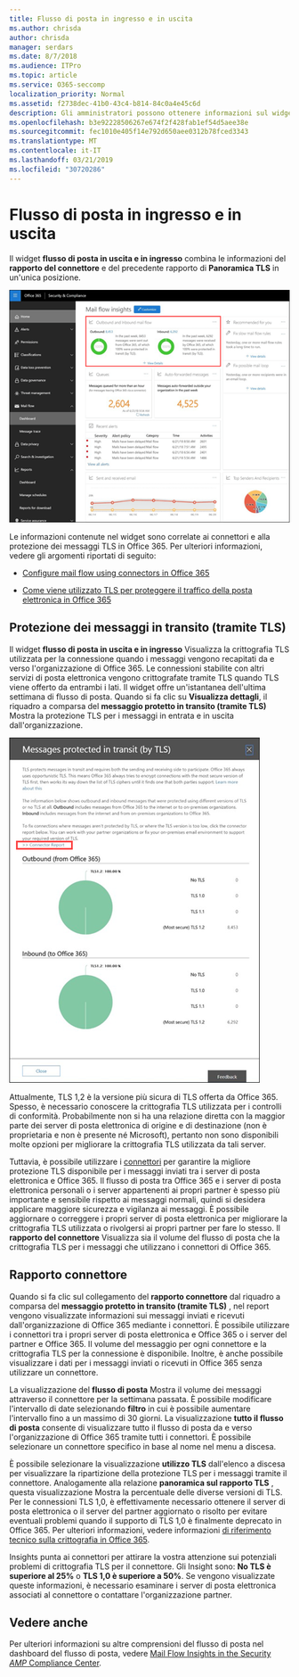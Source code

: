 ```yaml
---
title: Flusso di posta in ingresso e in uscita
ms.author: chrisda
author: chrisda
manager: serdars
ms.date: 8/7/2018
ms.audience: ITPro
ms.topic: article
ms.service: O365-seccomp
localization_priority: Normal
ms.assetid: f2738dec-41b0-43c4-b814-84c0a4e45c6d
description: Gli amministratori possono ottenere informazioni sul widget del flusso di posta in uscita e in ingresso nel dashboard del flusso di posta in Office 365 Security & Compliance Center.
ms.openlocfilehash: b3e92228506267e674f2f428fab1ef54d5aee38e
ms.sourcegitcommit: fec1010e405f14e792d650aee0312b78fced3343
ms.translationtype: MT
ms.contentlocale: it-IT
ms.lasthandoff: 03/21/2019
ms.locfileid: "30720286"
---
```

# <a name="outbound-and-inbound-mail-flow"></a>Flusso di posta in ingresso e in uscita

Il widget **flusso di posta in uscita e in ingresso** combina le informazioni del **rapporto del connettore** e del precedente rapporto di **Panoramica TLS** in un'unica posizione.

![Il rapporto flusso di posta in uscita e in ingresso nel dashboard del flusso di posta in Office 365 Security & Compliance Center](media/2c591d1c-bad6-4b72-890e-f8fdfd4f447a.png)

Le informazioni contenute nel widget sono correlate ai connettori e alla protezione dei messaggi TLS in Office 365. Per ulteriori informazioni, vedere gli argomenti riportati di seguito:

- [Configure mail flow using connectors in Office 365](https://technet.microsoft.com/library/ms.exch.eac.connectorselection.aspx)

- [Come viene utilizzato TLS per proteggere il traffico della posta elettronica in Office 365](https://support.office.com/article/4CDE0CDA-3430-4DC0-B489-F2C0736C929F)

## <a name="message-protected-in-transit-by-tls"></a>Protezione dei messaggi in transito (tramite TLS)

Il widget **flusso di posta in uscita e in ingresso** Visualizza la crittografia TLS utilizzata per la connessione quando i messaggi vengono recapitati da e verso l'organizzazione di Office 365. Le connessioni stabilite con altri servizi di posta elettronica vengono crittografate tramite TLS quando TLS viene offerto da entrambi i lati. Il widget offre un'istantanea dell'ultima settimana di flusso di posta. Quando si fa clic su **Visualizza dettagli**, il riquadro a comparsa del **messaggio protetto in transito (tramite TLS)** Mostra la protezione TLS per i messaggi in entrata e in uscita dall'organizzazione.

![Riquadro a comparsa dei messaggi protetti in transito (tramite TLS) nel centro conformità & sicurezza di Office 365](media/825aa74c-413d-4141-8e3c-dfe68ae78eed.png)

Attualmente, TLS 1,2 è la versione più sicura di TLS offerta da Office 365. Spesso, è necessario conoscere la crittografia TLS utilizzata per i controlli di conformità. Probabilmente non si ha una relazione diretta con la maggior parte dei server di posta elettronica di origine e di destinazione (non è proprietaria e non è presente né Microsoft), pertanto non sono disponibili molte opzioni per migliorare la crittografia TLS utilizzata da tali server.

Tuttavia, è possibile utilizzare i [connettori](https://technet.microsoft.com/library/ms.exch.eac.connectorselection.aspx) per garantire la migliore protezione TLS disponibile per i messaggi inviati tra i server di posta elettronica e Office 365. Il flusso di posta tra Office 365 e i server di posta elettronica personali o i server appartenenti ai propri partner è spesso più importante e sensibile rispetto ai messaggi normali, quindi si desidera applicare maggiore sicurezza e vigilanza ai messaggi. È possibile aggiornare o correggere i propri server di posta elettronica per migliorare la crittografia TLS utilizzata o rivolgersi ai propri partner per fare lo stesso. Il **rapporto del connettore** Visualizza sia il volume del flusso di posta che la crittografia TLS per i messaggi che utilizzano i connettori di Office 365.

## <a name="connector-report"></a>Rapporto connettore

Quando si fa clic sul collegamento del **rapporto connettore** dal riquadro a comparsa del **messaggio protetto in transito (tramite TLS)** , nel report vengono visualizzate informazioni sui messaggi inviati e ricevuti dall'organizzazione di Office 365 mediante i connettori. È possibile utilizzare i connettori tra i propri server di posta elettronica e Office 365 o i server del partner e Office 365. Il volume del messaggio per ogni connettore e la crittografia TLS per la connessione è disponibile. Inoltre, è anche possibile visualizzare i dati per i messaggi inviati o ricevuti in Office 365 senza utilizzare un connettore.

La visualizzazione del **flusso di posta** Mostra il volume dei messaggi attraverso il connettore per la settimana passata. È possibile modificare l'intervallo di date selezionando **filtro** in cui è possibile aumentare l'intervallo fino a un massimo di 30 giorni. La visualizzazione **tutto il flusso di posta** consente di visualizzare tutto il flusso di posta da e verso l'organizzazione di Office 365 tramite tutti i connettori. È possibile selezionare un connettore specifico in base al nome nel menu a discesa.

È possibile selezionare la visualizzazione **utilizzo TLS** dall'elenco a discesa per visualizzare la ripartizione della protezione TLS per i messaggi tramite il connettore. Analogamente alla relazione **panoramica sul rapporto TLS** , questa visualizzazione Mostra la percentuale delle diverse versioni di TLS. Per le connessioni TLS 1,0, è effettivamente necessario ottenere il server di posta elettronica o il server del partner aggiornato o risolto per evitare eventuali problemi quando il supporto di TLS 1,0 è finalmente deprecato in Office 365. Per ulteriori informazioni, vedere informazioni [di riferimento tecnico sulla crittografia in Office 365](https://support.office.com/article/862cbe93-4268-4ef9-ba79-277545ecf221).

Insights punta ai connettori per attirare la vostra attenzione sui potenziali problemi di crittografia TLS per il connettore. Gli Insight sono: **No TLS è superiore al 25%** o **TLS 1,0 è superiore a 50%**. Se vengono visualizzate queste informazioni, è necessario esaminare i server di posta elettronica associati al connettore o contattare l'organizzazione partner.

## <a name="see-also"></a>Vedere anche

Per ulteriori informazioni su altre comprensioni del flusso di posta nel dashboard del flusso di posta, vedere [Mail Flow Insights in the Security _AMP_ Compliance Center](mail-flow-insights.md).
